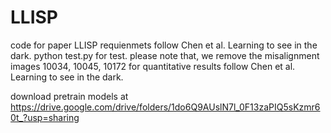 # LLISP
code for paper LLISP
requienmets follow Chen et al. Learning to see in the dark.
python test.py for test.
please note that, we remove the misalignment images 10034, 10045, 10172 for quantitative results follow Chen et al. Learning to see in the dark.

download pretrain models at https://drive.google.com/drive/folders/1do6Q9AUslN7l_0F13zaPIQ5sKzmr60t_?usp=sharing

